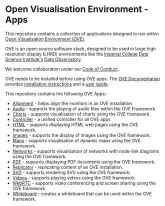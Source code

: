 # Open Visualisation Environment - Apps

This repository contains a collection of applications designed to run within [Open Visualisation Environment (OVE)](https://github.com/ove/ove).

OVE is an open-source software stack, designed to be used in large high resolution display (LHRD) environments like the [Imperial College](http://www.imperial.ac.uk) [Data Science Institute's](http://www.imperial.ac.uk/data-science/) [Data Observatory](http://www.imperial.ac.uk/data-science/data-observatory/).

We welcome collaboration under our [Code of Conduct](https://github.com/ove/ove-apps/blob/master/CODE_OF_CONDUCT.md).

OVE needs to be installed before using OVE apps. The [OVE Documentation](https://dsi.gitbook.io/ove) provides [installation instructions](https://dsi.gitbook.io/ove/installation) and a [user guide](https://dsi.gitbook.io/ove/usage).

This repository contains the following OVE Apps:

* [Alignment](packages/ove-app-alignment/README.md) - helps align the monitors in an OVE installation.
* [Audio](packages/ove-app-audio/README.md) - supports the playing of audio files within the OVE Framework.
* [Charts](packages/ove-app-charts/README.md) - supports visualisation of charts using the OVE framework.
* [Controller](packages/ove-app-controller/README.md) - a unified controller for all OVE apps
* [HTML](packages/ove-app-html/README.md) - supports displaying HTML web pages using the OVE framework.
* [Images](packages/ove-app-images/README.md) - supports the display of images using the OVE framework.
* [Maps](packages/ove-app-maps/README.md) - supports visualisation of dynamic maps using the OVE framework.
* [Networks](packages/ove-app-networks/README.md) - supports visualisation of networks with node-link diagrams using the OVE framework.
* [PDF](packages/ove-app-pdf/README.md) - supports displaying PDF documents using the OVE framework.
* [Replicator](packages/ove-app-replicator/README.md) - replicating content of an OVE installation.
* [SVG](packages/ove-app-svg/README.md) - supports rendering SVG using the OVE framework.
* [Videos](packages/ove-app-videos/README.md) - supports playing videos using the OVE framework.
* [WebRTC](packages/ove-app-webrtc/README.md) - supports video conferencing and screen sharing using the OVE framework.
* [Whiteboard](packages/ove-app-whiteboard/README.md) - creates a whiteboard that can be used within the OVE framework.
